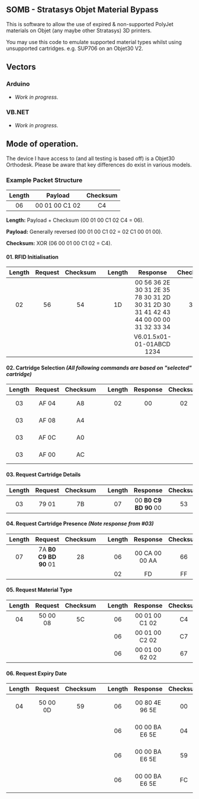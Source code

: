 SOMB - Stratasys Objet Material Bypass
-----------

This is software to allow the use of expired & non-supported PolyJet materials on Objet (any maybe other Stratasys) 3D printers.

You may use this code to emulate supported material types whilst using unsupported cartridges. e.g. SUP706 on an Objet30 V2.

## Vectors
### Arduino
* *Work in progress.*

### VB.NET
* *Work in progress.*

## Mode of operation.

The device I have access to (and all testing is based off) is a Objet30 Orthodesk. Please be aware that key differences do exist in various models.

### Example Packet Structure

| Length | Payload | Checksum |
| :---: | :---: | :---: |
| 06 | 00 01 00 C1 02 | C4 |

**Length:**
Payload + Checksum (00 01 00 C1 02 C4 = 06).

**Payload:**
Generally reversed (00 01 00 C1 02 = 02 C1 00 01 00).

**Checksum:**
XOR (06 00 01 00 C1 02 = C4).

#### 01. RFID Initialisation
| Length | Request | Checksum | | Length | Response | Checksum |
| :---: | :---: | :---: | :---: | :---: | :---: | :---: |
| 02 | 56 | 54 | | 1D | 00 56 36 2E 30 31 2E 35 78 30 31 2D 30 31 2D 30 31 41 42 43 44 00 00 00 31 32 33 34 | 30 |
| | | | | | V6.01.5x01-01-01ABCD   1234 | |

#### 02. Cartridge Selection *(All following commands are based on "selected" cartridge)*
| Length | Request | Checksum | | Length | Response | Checksum | Note |
| :---: | :---: | :---: | :---: | :---: | :---: | :---: | :---: |
| 03 | AF 04 | A8 | | 02 | 00 | 02 | L-Material |
| 03 | AF 08 | A4 | | | | | R-Material |
| 03 | AF 0C | A0 | | | | | L-Support |
| 03 | AF 00 | AC | | | | | R-Support |

#### 03. Request Cartridge Details
| Length | Request | Checksum | | Length | Response | Checksum |
| :---: | :---: | :---: | :---: | :---: | :---: | :---: |
03 | 79 01 | 7B | | 07 | 00 **B0 C9 BD 90** 00 | 53 |

#### 04. Request Cartridge Presence *(Note response from #03)*
| Length | Request | Checksum | | Length | Response | Checksum | Note |
| :---: | :---: | :---: | :---: | :---: | :---: | :---: | :---: |
| 07 | 7A **B0 C9 BD 90** 01 | 28 | | 06 | 00 CA 00 00 AA | 66 | Present |
| | | | | 02 | FD | FF | Missing |

#### 05. Request Material Type
| Length | Request | Checksum | | Length | Response | Checksum | Note |
| :---: | :---: | :---: | :---: | :---: | :---: | :---: | :---: |
| 04 | 50 00 08 | 5C | | 06 | 00 01 00 C1 02 | C4 | 705 (SUP705) |
| | | | | 06 | 00 01 00 C2 02 | C7 | 706 (SUP706) |
| | | | | 06 | 00 01 00 62 02 | 67 | 610 (MED610) |


#### 06. Request Expiry Date
| Length | Request | Checksum | | Length | Response | Checksum | Note |
| :---: | :---: | :---: | :---: | :---: | :---: | :---: | :---: |
| 04 | 50 00 0D | 59 | | 06 | 00 80 4E 96 5E | 00 | 5E 96 4E 80 = 15/04/2020 |
| | | | | 06 | 00 00 BA E6 5E | 04 | 5E E6 BA 00 = 15/06/2020 |
| | | | | 06 | 00 00 BA E6 5E | 59 | 5D F5 77 80 = 15/12/2019 |
| | | | | 06 | 00 00 BA E6 5E | FC | 5D CD EA 80 = 15/11/2019 |